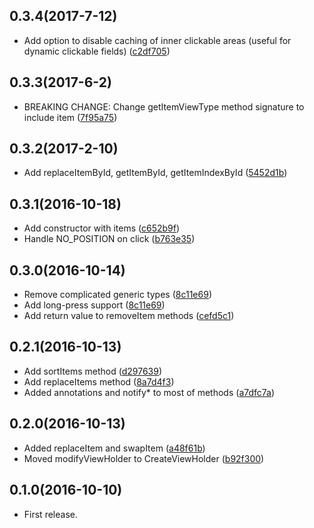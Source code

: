 ## 0.3.4(2017-7-12)

- Add option to disable caching of inner clickable areas (useful for dynamic clickable fields) ([c2df705](https://github.com/inloop/SimpleRecyclerAdapter/commit/c2df705e3697270ee1bd2f2ce4e4fff1ab824567))

## 0.3.3(2017-6-2)

- BREAKING CHANGE: Change getItemViewType method signature to include item ([7f95a75](https://github.com/inloop/SimpleRecyclerAdapter/commit/7f95a75cb88e47917eb02dc2619d97283b1ce351))

## 0.3.2(2017-2-10)

- Add replaceItemById, getItemById, getItemIndexById ([5452d1b](https://github.com/inloop/SimpleRecyclerAdapter/commit/5452d1b5c8ec771bc9905526c87b9da858ddca45))

## 0.3.1(2016-10-18)

- Add constructor with items ([c652b9f](https://github.com/inloop/SimpleRecyclerAdapter/commit/c652b9fc36ae319e23aa9372a88e73234bc0e380))
- Handle NO_POSITION on click ([b763e35](https://github.com/inloop/SimpleRecyclerAdapter/commit/b763e35346feebee48de68357a6eff5b702696e7))

## 0.3.0(2016-10-14)

- Remove complicated generic types ([8c11e69](https://github.com/inloop/SimpleRecyclerAdapter/commit/8c11e6960d3ce076184c7a5028876d3105834b35))
- Add long-press support ([8c11e69](https://github.com/inloop/SimpleRecyclerAdapter/commit/8c11e6960d3ce076184c7a5028876d3105834b35))
- Add return value to removeItem methods ([cefd5c1](https://github.com/inloop/SimpleRecyclerAdapter/commit/cefd5c1ff6d538c90535b1f2f3480b03a5177108))

## 0.2.1(2016-10-13)

- Add sortItems method ([d297639](https://github.com/inloop/SimpleRecyclerAdapter/commit/d2976391296965f6706946806d67ea25eee7749c))
- Add replaceItems method ([8a7d4f3](https://github.com/inloop/SimpleRecyclerAdapter/commit/8a7d4f3bf81bf166775a1f3d2ce005bcad64234a))
- Added annotations and notify* to most of methods ([a7dfc7a](https://github.com/inloop/SimpleRecyclerAdapter/commit/a7dfc7aacae75ec47e5d2066d364ba090c58442d))

## 0.2.0(2016-10-13)

  - Added replaceItem and swapItem ([a48f61b](https://github.com/inloop/SimpleRecyclerAdapter/commit/a48f61b251aaf549308626a5032580cdeeb7b1ca))
  - Moved modifyViewHolder to CreateViewHolder ([b92f300](https://github.com/inloop/SimpleRecyclerAdapter/commit/b92f300cce9a29ad9411e4e592d6803d6fb6b93b)) 

## 0.1.0(2016-10-10)
  
  - First release.
